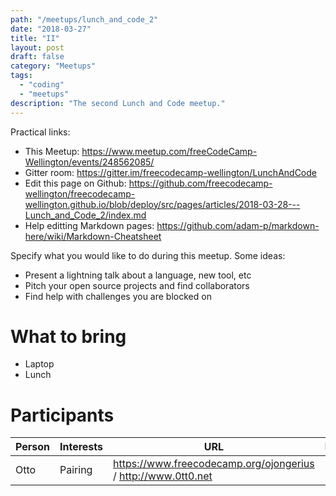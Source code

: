 ```yaml
---
path: "/meetups/lunch_and_code_2"
date: "2018-03-27"
title: "II"
layout: post
draft: false
category: "Meetups"
tags:
  - "coding"
  - "meetups"
description: "The second Lunch and Code meetup."
---
```

Practical links:
* This Meetup: https://www.meetup.com/freeCodeCamp-Wellington/events/248562085/
* Gitter room: https://gitter.im/freecodecamp-wellington/LunchAndCode
* Edit this page on Github: https://github.com/freecodecamp-wellington/freecodecamp-wellington.github.io/blob/deploy/src/pages/articles/2018-03-28---Lunch_and_Code_2/index.md
* Help editting Markdown pages: https://github.com/adam-p/markdown-here/wiki/Markdown-Cheatsheet

Specify what you would like to do during this meetup. Some ideas:
* Present a lightning talk about a language, new tool, etc
* Pitch your open source projects and find collaborators
* Find help with challenges you are blocked on

# What to bring
- Laptop
- Lunch

# Participants

| Person | Interests | URL | Mentor |
| -------- | -------- | --- | -------- |
| Otto     | Pairing  | https://www.freecodecamp.org/ojongerius / http://www.0tt0.net | Sure!  |